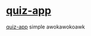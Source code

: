 # [quiz-app](https://mgalihpp.github.io/quiz-app/quiz-app)
[quiz-app](https://mgalihpp.github.io/quiz-app/quiz-app) simple awokawokoawk
